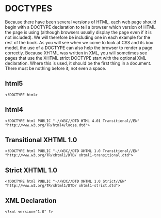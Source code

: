 # DOCTYPES

Because there have been several versions of HTML, each web page should begin with a
DOCTYPE declaration to tell a browser which version of HTML the page is using (although
browsers usually display the page even if it is not included).
We will therefore be including one in each example for the rest of the book.
As you will see when we come to look at CSS and its box model, the use of a DOCTYPE
can also help the browser to render a page correctly.
Because XHTML was written in XML, you will sometimes see pages that use the XHTML
strict DOCTYPE start with the optional XML declaration.
Where this is used, it should be the first thing in a document.
There must be nothing before it, not even a space.

## html5

`<!DOCTYPE html>`

## html4

`<!DOCTYPE html PUBLIC
"-//W3C//DTD HTML 4.01 Transitional//EN"
"http://www.w3.org/TR/html4/loose.dtd">`

## Transitional XHTML 1.0

`<!DOCTYPE html PUBLIC
"-//W3C//DTD XHTML 1.0 Transitional//EN"
"http://www.w3.org/TR/xhtml1/DTD/
 xhtml1-transitional.dtd">`

## Strict XHTML 1.0

`<!DOCTYPE html PUBLIC
"-//W3C//DTD XHTML 1.0 Strict//EN"
"http://www.w3.org/TR/xhtml1/DTD/
 xhtml1-strict.dtd">`

## XML Declaration

`<?xml version="1.0" ?>`
